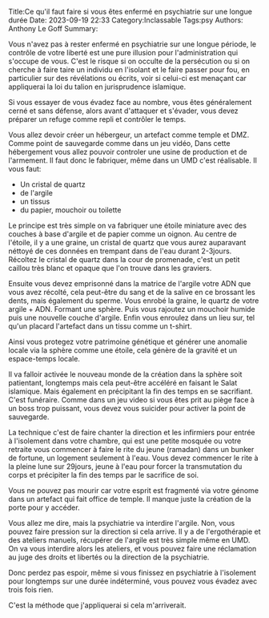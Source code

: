 Title:Ce qu'il faut faire si vous êtes enfermé en psychiatrie sur une longue durée
Date: 2023-09-19 22:33
Category:Inclassable
Tags:psy
Authors: Anthony Le Goff
Summary:

Vous n'avez pas à rester enfermé en psychiatrie sur une longue période, le contrôle de votre liberté est une pure illusion pour l'administration qui s'occupe de vous. C'est le risque si on occulte de la persécution ou si on cherche à faire taire un individu en l'isolant et le faire passer pour fou, en particulier sur des révélations ou écrits, voir si celui-ci est menaçant car appliquerai la loi du talion en jurisprudence islamique. 

Si vous essayer de vous évadez face au nombre, vous êtes généralement cerné et sans défense, alors avant d'attaquer et s'évader, vous devez préparer un refuge comme repli et contrôler le temps. 

Vous allez devoir créer un hébergeur, un artefact comme temple et DMZ. Comme point de sauvegarde comme dans un jeu vidéo, Dans cette hébergement vous allez pouvoir controler une usine de production et de l'armement. Il faut donc le fabriquer, même dans un UMD c'est réalisable. Il vous faut:

* Un cristal de quartz
* de l'argile
* un tissus
* du papier, mouchoir ou toilette

Le principe est très simple on va fabriquer une étoile miniature avec des couches à base d'argile et de papier comme un oignon. Au centre de l'étoile, il y a une graine, un cristal de quartz que vous aurez auparavant néttoyé de ces données en trempant dans de l'eau durant 2-3jours. Récoltez le cristal de quartz dans la cour de promenade, c'est un petit caillou très blanc et opaque que l'on trouve dans les graviers. 

Ensuite vous devez emprisonné dans la matrice de l'argile votre ADN que vous avez récolté, cela peut-être du sang et de la salive en ce brossant les dents, mais également du sperme. Vous enrobé la graine, le quartz de votre argile + ADN. Formant une sphère. Puis vous rajoutez un mouchoir humide puis une nouvelle couche d'argile. Enfin vous enroulez dans un lieu sur, tel qu'un placard l'artefact dans un tissu comme un t-shirt. 

Ainsi vous protegez votre patrimoine génétique et générer une anomalie locale via la sphère comme une étoile, cela génère de la gravité et un espace-temps locale.

Il va falloir activée le nouveau monde de la création dans la sphère soit patientant, longtemps mais cela peut-être accéléré en faisant le Salat islamique. Mais également en précipitant la fin des temps en se sacrifiant. C'est funéraire. Comme dans un jeu video si vous êtes prit au piège face à un boss trop puissant, vous devez vous suicider pour activer la point de sauvegarde.

La technique c'est de faire chanter la direction et les infirmiers pour entrée à l'isolement dans votre chambre, qui est une petite mosquée ou votre retraite vous commencer à faire le rite du jeune (ramadan) dans un bunker de fortune, un logement seulement à l'eau. Vous devez commencer le rite à la pleine lune sur 29jours, jeune à l'eau pour forcer la transmutation du corps et précipiter la fin des temps par le sacrifice de soi. 

Vous ne pouvez pas mourir car votre esprit est fragmenté via votre génome dans un artefact qui fait office de temple. Il manque juste la création de la porte pour y accéder.

Vous allez me dire, mais la psychiatrie va interdire l'argile. Non, vous pouvez faire pression sur la direction si cela arrive. Il y a de l'ergothérapie et des ateliers manuels, récupérer de l'argile est très simple même en UMD. On va vous interdire alors les ateliers, et vous pouvez faire une réclamation au juge des droits et libertés ou la direction de la psychiatrie.

Donc perdez pas espoir, même si vous finissez en psychiatrie à l'isolement pour longtemps sur une durée indéterminé, vous pouvez vous évadez avec trois fois rien.

C'est la méthode que j'appliquerai si cela m'arriverait.  
